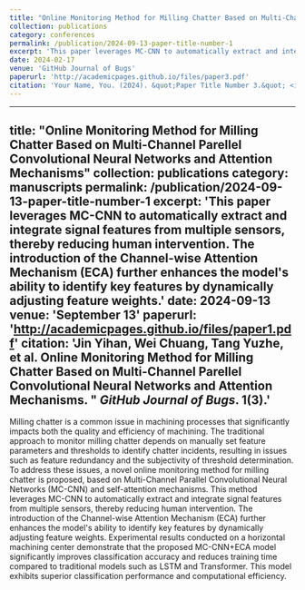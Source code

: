 ```yaml
---
title: "Online Monitoring Method for Milling Chatter Based on Multi-Channel Parellel Convolutional Neural Networks and Attention Mechanisms"
collection: publications
category: conferences
permalink: /publication/2024-09-13-paper-title-number-1
excerpt: 'This paper leverages MC-CNN to automatically extract and integrate signal features from multiple sensors, thereby reducing human intervention. The introduction of the Channel-wise Attention Mechanism (ECA) further enhances the model's ability to identify key features by dynamically adjusting feature weights.'
date: 2024-02-17
venue: 'GitHub Journal of Bugs'
paperurl: 'http://academicpages.github.io/files/paper3.pdf'
citation: 'Your Name, You. (2024). &quot;Paper Title Number 3.&quot; <i>GitHub Journal of Bugs</i>. 1(3).'
---
```


---
title: "Online Monitoring Method for Milling Chatter Based on Multi-Channel Parellel Convolutional Neural Networks and Attention Mechanisms"
collection: publications
category: manuscripts
permalink: /publication/2024-09-13-paper-title-number-1
excerpt: 'This paper leverages MC-CNN to automatically extract and integrate signal features from multiple sensors, thereby reducing human intervention. The introduction of the Channel-wise Attention Mechanism (ECA) further enhances the model's ability to identify key features by dynamically adjusting feature weights.'
date: 2024-09-13
venue: 'September 13'
paperurl: 'http://academicpages.github.io/files/paper1.pdf'
citation: 'Jin Yihan, Wei Chuang, Tang Yuzhe, et al. Online Monitoring Method for Milling Chatter Based on Multi-Channel Parellel Convolutional Neural Networks and Attention Mechanisms. &quot; <i>GitHub Journal of Bugs</i>. 1(3).'
---

Milling chatter is a common issue in machining processes that significantly impacts both the quality and efficiency of machining. The traditional approach to monitor milling chatter depends on manually set feature parameters and thresholds to identify chatter incidents, resulting in issues such as feature redundancy and the subjectivity of threshold determination. To address these issues, a novel online monitoring method for milling chatter is proposed, based on Multi-Channel Parallel Convolutional Neural Networks (MC-CNN) and self-attention mechanisms. This method leverages MC-CNN to automatically extract and integrate signal features from multiple sensors, thereby reducing human intervention. The introduction of the Channel-wise Attention Mechanism (ECA) further enhances the model's ability to identify key features by dynamically adjusting feature weights. Experimental results conducted on a horizontal machining center demonstrate that the proposed MC-CNN+ECA model significantly improves classification accuracy and reduces training time compared to traditional models such as LSTM and Transformer. This model exhibits superior classification performance and computational efficiency.

